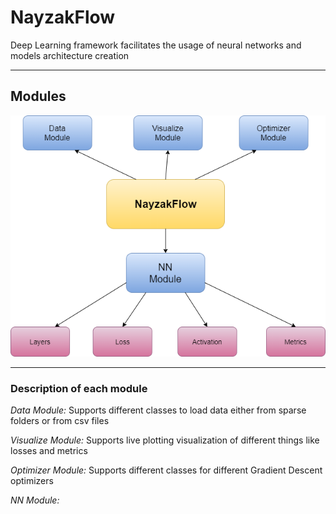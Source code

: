 # **NayzakFlow**
Deep Learning framework facilitates the usage of neural networks and models architecture creation
*****************************************************************
## Modules
![Image](https://github.com/Ahmed-Salah6011/NayzakFlow/blob/master/modules.png)

*****************************************************************
### Description of each module

*Data Module:*
Supports different classes to load data either from sparse folders or from csv files

*Visualize Module:*
Supports live plotting visualization of different things like losses and metrics

*Optimizer Module:*
Supports different classes for different Gradient Descent optimizers

*NN Module:*




